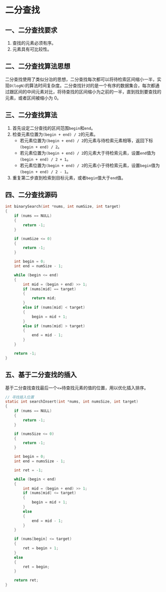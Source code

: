 # 二分查找

## 一、二分查找要求

1. 查找的元素必须有序。
2. 元素具有可比较性。

## 二、二分查找算法思想

二分查找使用了类似分治的思想，二分查找每次都可以将待检索区间缩小一半，实现`O(logN)`的算法时间复杂度。二分查找针对的是一个有序的数据集合，每次都通过跟区间的中间元素对比，将待查找的区间缩小为之前的一半，直到找到要查找的元素，或者区间被缩小为 0。

## 三、二分查找算法

1. 首先设定二分查找的区间范围`begin`和`end`。
2. 检查元素位置为`(begin + end) / 2`的元素。
   - 若元素位置为`(begin + end) / 2`的元素与待检索元素相等，返回下标`(begin + end) / 2`。
   - 若元素位置为`(begin + end) / 2`的元素大于待检索元素，设置`end`值为`(begin + end) / 2 + 1`。
   - 若元素位置为`(begin + end) / 2`的元素小于待检索元素，设置`begin`值为`(begin + end) / 2 - 1`。
3. 重复第二步直到检索到目标元素，或者`begin`值大于`end`值。

## 四、二分查找源码

```c
int binarySearch(int *nums, int numSize, int target)
{
    if (nums == NULL)
    {
        return -1;
    }

    if (numSize <= 0)
    {
        return -1;
    }

    int begin = 0;
    int end = numSize - 1;

    while (begin <= end)
    {
        int mid = (begin + end) >> 1;
        if (nums[mid] == target)
        {
            return mid;
        }
        else if (nums[mid] < target)
        {
            begin = mid + 1;
        }
        else if (nums[mid] > target)
        {
            end = mid - 1;
        }
    }

    return -1;
}
```

## 五、基于二分查找的插入

基于二分查找查找最后一个`<=`待查找元素的值的位置，用以优化插入排序。

```c
// 寻找插入位置
static int searchInsert(int *nums, int numsSize, int target)
{
    if (nums == NULL)
    {
        return -1;
    }

    if (numsSize <= 0)
    {
        return -1;
    }

    int begin = 0;
    int end = numsSize - 1;

    int ret = -1;

    while (begin < end)
    {
        int mid = (begin + end) >> 1;
        if (nums[mid] <= target)
        {
            begin = mid + 1;
        }
        else
        {
            end = mid - 1;
        }
    }

    if (nums[begin] <= target)
    {
        ret = begin + 1;
    }
    else
    {
        ret = begin;
    }

    return ret;
}
```

